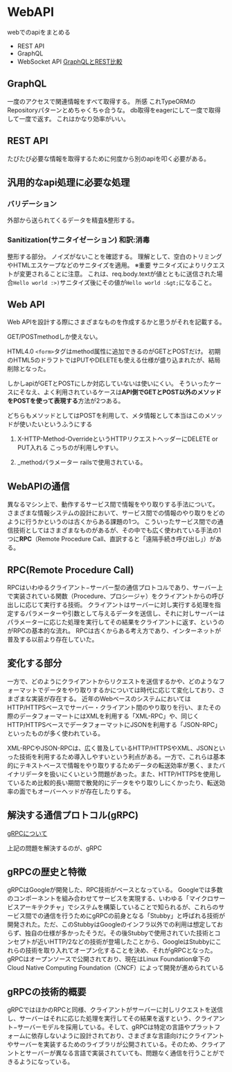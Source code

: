 # WebAPI

webでのapiをまとめる
- REST API
- GraphQL
- WebSocket API
[GraphQLとREST比較](https://ichyaku.com/shopify-graphql-rest/#:~:text=GraphQL%20API%E3%81%A7%E3%81%AF%E3%80%81Schema%E3%81%A7,%E6%B8%88%E3%81%BE%E3%81%9B%E3%82%8B%E3%81%93%E3%81%A8%E3%81%8C%E3%81%A7%E3%81%8D%E3%81%BE%E3%81%99%E3%80%82)


## GraphQL

一度のアクセスで関連情報をすべて取得する。
所感
これTypeORMのRepositoryパターンとめちゃくちゃ合うな。
db取得をeagerにして一度で取得して一度で返す。
これはかなり効率がいい。

## REST API

たびたび必要な情報を取得するために何度から別のapiを叩く必要がある。

## 汎用的なapi処理に必要な処理


### バリデーション

外部から送られてくるデータを精査&整形する。

### Sanitization(サニタイゼーション) 和訳:消毒

整形する部分。
ノイズがないことを確認する。
理解として、空白のトリミングやHTMLエスケープなどのサニタイズを適用。
※重要
サニタイズによりリクエストが変更されることに注意。
これは、req.body.textが値とともに送信された場合`Hello world :>)`サニタイズ後にその値が`Hello world :&gt;`になること。


## Web API

Web APIを設計する際にさまざまなものを作成するかと思うがそれを記載する。

GET/POSTmethodしか使えない。

HTML4.0 `<form>`タグはmethod属性に追加できるのがGETとPOSTだけ。
初期のHTML5のドラフトではPUTやDELETEも使える仕様が盛り込まれたが、結局削除となった。

しかしapiがGETとPOSTにしか対応していないは使いにくい。
そういったケースにそなえ、よく利用されているケースは**API側でGETとPOST以外のメソッドをPOSTを使って表現する**方法が2つある。

どちらもメソッドとしてはPOSTを利用して、メタ情報として本当はこのメソッドが使いたいというふうにする

1. X-HTTP-Method-OverrideというHTTPリクエストヘッダーにDELETE or PUT入れる
こっちのが利用しやすい。

2. _methodパラメーター
railsで使用されている。


## WebAPIの通信

異なるマシン上で、動作するサービス間で情報をやり取りする手法について。
さまざまな情報システムの設計において、サービス間での情報のやり取りをどのように行うかというのは古くからある課題の1つ。
こういったサービス間での通信技術としてはさまざまなものがあるが、その中でも広く使われている手法の1つに**RPC**（Remote Procedure Call、直訳すると「遠隔手続き呼び出し」）がある。

## RPC(Remote Procedure Call)

RPCはいわゆるクライアント−サーバー型の通信プロトコルであり、サーバー上で実装されている関数（Procedure、プロシージャ）をクライアントからの呼び出しに応じて実行する技術。
クライアントはサーバーに対し実行する処理を指定するパラメーターや引数として与えるデータを送信し、それに対しサーバーはパラメーターに応じた処理を実行してその結果をクライアントに返す、というのがRPCの基本的な流れ。
RPCは古くからある考え方であり、インターネットが普及する以前より存在していた。

## 変化する部分

一方で、どのようにクライアントからリクエストを送信するかや、どのようなフォーマットでデータをやり取りするかについては時代に応じて変化しており、さまざまな実装が存在する。
近年のWebベースのシステムにおいてはHTTP/HTTPSベースでサーバー・クライアント間のやり取りを行い、またその際のデータフォーマートにはXMLを利用する「XML-RPC」や、同じくHTTP/HTTPSベースでデータフォーマットにJSONを利用する「JSON-RPC」といったものが多く使われている。

XML-RPCやJSON-RPCは、広く普及しているHTTP/HTTPSやXML、JSONといった技術を利用するため導入しやすいという利点がある。一方で、これらは基本的にテキストベースで情報をやり取りするためデータの転送効率が悪く、またバイナリデータを扱いにくいという問題があった。また、HTTP/HTTPSを使用しているため比較的長い期間で散発的にデータをやり取りしにくかったり、転送効率の面でもオーバーヘッドが存在したりする。

## 解決する通信プロトコル(gRPC)
[gRPCについて](https://knowledge.sakura.ad.jp/24059/)

上記の問題を解決するのが、gRPC

## gRPCの歴史と特徴

gRPCはGoogleが開発した、RPC技術がベースとなっている。
Googleでは多数のコンポーネントを組み合わせてサービスを実現する、いわゆる「マイクロサービスアーキテクチャ」でシステムを構築していることで知られるが、これらのサービス間での通信を行うためにgRPCの前身となる「Stubby」と呼ばれる技術が開発された。ただ、このStubbyはGoogleのインフラ以外での利用は想定しておらず、独自の仕様が多かったそうだ。その後Stubbyで使用されていた技術とコンセプトが近いHTTP/2などの技術が登場したことから、GoogleはStubbyにこれらの技術を取り入れてオープン化することを決め、それがgRPCとなった。gRPCはオープンソースで公開されており、現在はLinux Foundation傘下のCloud Native Computing Foundation（CNCF）によって開発が進められている

## gRPCの技術的概要

gRPCではほかのRPCと同様、クライアントがサーバーに対しリクエストを送信し、サーバーはそれに応じた処理を実行してその結果を返すという、クライアント−サーバーモデルを採用している。そして、gRPCは特定の言語やプラットフォームに依存しないように設計されており、さまざまな言語向けにクライアントやサーバーを実装するためのライブラリが公開されている。そのため、クライアントとサーバーが異なる言語で実装されていても、問題なく通信を行うことができるようになっている。

